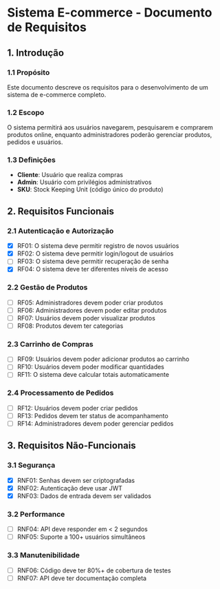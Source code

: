 # Sistema E-commerce - Documento de Requisitos

## 1. Introdução

### 1.1 Propósito

Este documento descreve os requisitos para o desenvolvimento de um sistema de e-commerce completo.

### 1.2 Escopo

O sistema permitirá aos usuários navegarem, pesquisarem e comprarem produtos online, enquanto administradores poderão gerenciar produtos, pedidos e usuários.

### 1.3 Definições

- **Cliente**: Usuário que realiza compras
- **Admin**: Usuário com privilégios administrativos
- **SKU**: Stock Keeping Unit (código único do produto)

## 2. Requisitos Funcionais

### 2.1 Autenticação e Autorização

- [x] RF01: O sistema deve permitir registro de novos usuários
- [x] RF02: O sistema deve permitir login/logout de usuários
- [ ] RF03: O sistema deve permitir recuperação de senha
- [x] RF04: O sistema deve ter diferentes níveis de acesso

### 2.2 Gestão de Produtos

- [ ] RF05: Administradores devem poder criar produtos
- [ ] RF06: Administradores devem poder editar produtos
- [ ] RF07: Usuários devem poder visualizar produtos
- [ ] RF08: Produtos devem ter categorias

### 2.3 Carrinho de Compras

- [ ] RF09: Usuários devem poder adicionar produtos ao carrinho
- [ ] RF10: Usuários devem poder modificar quantidades
- [ ] RF11: O sistema deve calcular totais automaticamente

### 2.4 Processamento de Pedidos

- [ ] RF12: Usuários devem poder criar pedidos
- [ ] RF13: Pedidos devem ter status de acompanhamento
- [ ] RF14: Administradores devem poder gerenciar pedidos

## 3. Requisitos Não-Funcionais

### 3.1 Segurança

- [x] RNF01: Senhas devem ser criptografadas
- [x] RNF02: Autenticação deve usar JWT
- [x] RNF03: Dados de entrada devem ser validados

### 3.2 Performance

- [ ] RNF04: API deve responder em < 2 segundos
- [ ] RNF05: Suporte a 100+ usuários simultâneos

### 3.3 Manutenibilidade

- [ ] RNF06: Código deve ter 80%+ de cobertura de testes
- [ ] RNF07: API deve ter documentação completa
